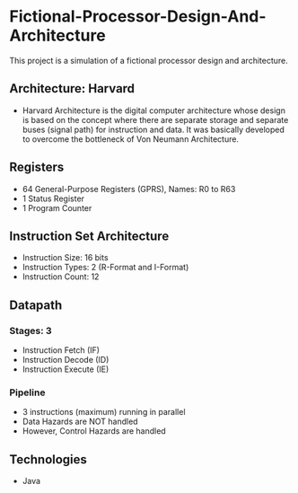 # Fictional-Processor-Design-And-Architecture
This project is a simulation of a fictional processor design and architecture.

## Architecture: Harvard
- Harvard Architecture is the digital computer architecture whose design is based on the concept
where there are separate storage and separate buses (signal path) for instruction and
data. It was basically developed to overcome the bottleneck of Von Neumann Architecture.
## Registers
- 64 General-Purpose Registers (GPRS), Names: R0 to R63
- 1 Status Register
- 1 Program Counter
## Instruction Set Architecture
- Instruction Size: 16 bits
- Instruction Types: 2 (R-Format and I-Format)
- Instruction Count: 12
## Datapath
### Stages: 3
- Instruction Fetch (IF)
- Instruction Decode (ID)
- Instruction Execute (IE)
### Pipeline 
- 3 instructions (maximum) running in parallel
- Data Hazards are NOT handled
- However, Control Hazards are handled
## Technologies
- Java
